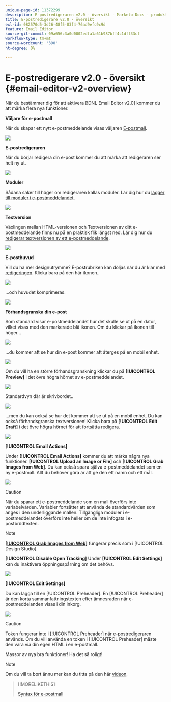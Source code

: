 ```yaml
---
unique-page-id: 11372299
description: E-postredigeraren v2.0 - översikt - Marketo Docs - produktdokumentation
title: E-postredigerare v2.0 - översikt
exl-id: 082570d5-3d26-48f5-83f4-76ad9efc9c9d
feature: Email Editor
source-git-commit: 09a656c3a0d0002edfa1a61b987bff4c1dff33cf
workflow-type: tm+mt
source-wordcount: '390'
ht-degree: 0%

---
```


# E-postredigerare v2.0 - översikt {#email-editor-v2-overview}

När du bestämmer dig för att aktivera [!DNL Email Editor v2.0] kommer du att märka flera nya funktioner.

**Väljare för e-postmall**

När du skapar ett nytt e-postmeddelande visas väljaren [E-postmall](/help/marketo/product-docs/email-marketing/general/email-editor-2/email-template-picker-overview.md).

![](assets/email-editor-v2-overview-1.png)

**E-postredigeraren**

När du börjar redigera din e-post kommer du att märka att redigeraren ser helt ny ut.

![](assets/email-editor-v2-overview-2.png)

**Moduler**

Sådana saker till höger om redigeraren kallas moduler. Lär dig hur du [lägger till moduler i e-postmeddelandet](/help/marketo/product-docs/email-marketing/general/email-editor-2/add-modules-to-your-email.md).

![](assets/email-editor-v2-overview-3.png)

**Textversion**

Växlingen mellan HTML-versionen och Textversionen av ditt e-postmeddelande finns nu på en praktisk flik längst ned. Lär dig hur du [redigerar textversionen av ett e-postmeddelande](/help/marketo/product-docs/email-marketing/general/creating-an-email/edit-the-text-version-of-an-email.md).

![](assets/email-editor-v2-overview-4.png)

**E-posthuvud**

Vill du ha mer designutrymme? E-postrubriken kan döljas när du är klar med [redigeringen](/help/marketo/product-docs/email-marketing/general/creating-an-email/edit-your-email-header.md). Klicka bara på den här ikonen..

![](assets/email-editor-v2-overview-5.png)

...och huvudet komprimeras.

![](assets/email-editor-v2-overview-6.png)

**Förhandsgranska din e-post**

Som standard visar e-postmeddelandet hur det skulle se ut på en dator, vilket visas med den markerade blå ikonen. Om du klickar på ikonen till höger...

![](assets/email-editor-v2-overview-7.png)

...du kommer att se hur din e-post kommer att återges på en mobil enhet.

![](assets/email-editor-v2-overview-8.png)

Om du vill ha en större förhandsgranskning klickar du på **[!UICONTROL Preview]** i det övre högra hörnet av e-postmeddelandet.

![](assets/email-editor-v2-overview-9.png)

Standardvyn där är skrivbordet..

![](assets/email-editor-v2-overview-10.png)

...men du kan också se hur det kommer att se ut på en mobil enhet. Du kan också förhandsgranska textversionen! Klicka bara på **[!UICONTROL Edit Draft]** i det övre högra hörnet för att fortsätta redigera.

![](assets/email-editor-v2-overview-11.png)

**[!UICONTROL Email Actions]**

Under **[!UICONTROL Email Actions]** kommer du att märka några nya funktioner. **[!UICONTROL Upload an Image or File]** och **[!UICONTROL Grab Images from Web]**. Du kan också spara själva e-postmeddelandet som en ny e-postmall. Allt du behöver göra är att ge den ett namn och ett mål.

![](assets/email-editor-v2-overview-12.png)

>[!CAUTION]
>
>När du sparar ett e-postmeddelande som en mall överförs inte variabelvärden. Variabler fortsätter att använda de standardvärden som anges i den underliggande mallen. Tillgängliga moduler i e-postmeddelandet överförs inte heller om de inte infogats i e-postbrödtexten.

>[!NOTE]
>
>**[[!UICONTROL Grab Images from Web]](/help/marketo/product-docs/demand-generation/images-and-files/grab-the-images-from-a-web-page.md)** fungerar precis som i [!UICONTROL Design Studio].

**[!UICONTROL Disable Open Tracking]** Under **[!UICONTROL Edit Settings]** kan du inaktivera öppningsspårning om det behövs.

![](assets/email-editor-v2-overview-13.png)

**[!UICONTROL Edit Settings]**

Du kan lägga till en [!UICONTROL Preheader]. En [!UICONTROL Preheader] är den korta sammanfattningstexten efter ämnesraden när e-postmeddelanden visas i din inkorg.

![](assets/email-editor-v2-overview-14.png)

>[!CAUTION]
>
>Token fungerar inte i [!UICONTROL Preheader] när e-postredigeraren används. Om du vill använda en token i [!UICONTROL Preheader] måste den vara via din egen HTML i en e-postmall.

Massor av nya bra funktioner! Ha det så roligt!

>[!NOTE]
>
>Om du vill ta bort ännu mer kan du titta på den här [videon](https://nation.marketo.com/videos/1463).

>[!MORELIKETHIS]
>
>[Syntax för e-postmall](/help/marketo/product-docs/email-marketing/general/email-editor-2/email-template-syntax.md)
